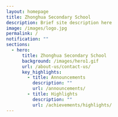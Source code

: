 ```yaml
---
layout: homepage
title: Zhonghua Secondary School
description: Brief site description here
image: /images/logo.jpg
permalink: /
notification: ""
sections:
  - hero:
      title: Zhonghua Secondary School
      background: /images/hero1.gif
      url: /about-us/contact-us/
      key_highlights:
        - title: Announcements
          description: ""
          url: /announcements/
        - title: Highlights
          description: ""
          url: /achievements/highlights/
---
```

